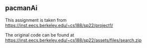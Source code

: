 ## pacmanAi
This assignment is taken from https://inst.eecs.berkeley.edu/~cs188/sp22/project1/

The original code can be found at https://inst.eecs.berkeley.edu/~cs188/sp22/assets/files/search.zip
 





